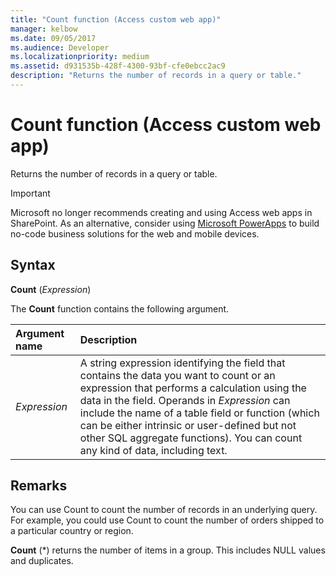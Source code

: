 ```yaml
---
title: "Count function (Access custom web app)" 
manager: kelbow
ms.date: 09/05/2017
ms.audience: Developer
ms.localizationpriority: medium
ms.assetid: d931535b-428f-4300-93bf-cfe0ebcc2ac9
description: "Returns the number of records in a query or table."
---
```


# Count function (Access custom web app)

Returns the number of records in a query or table.
  
> [!IMPORTANT]
> Microsoft no longer recommends creating and using Access web apps in SharePoint. As an alternative, consider using [Microsoft PowerApps](https://powerapps.microsoft.com/en-us/) to build no-code business solutions for the web and mobile devices. 
  
## Syntax

**Count** (*Expression*) 
  
The **Count** function contains the following argument. 
  
|**Argument name**|**Description**|
|:-----|:-----|
| *Expression*  <br/> |A string expression identifying the field that contains the data you want to count or an expression that performs a calculation using the data in the field. Operands in  *Expression*  can include the name of a table field or function (which can be either intrinsic or user-defined but not other SQL aggregate functions). You can count any kind of data, including text.  <br/> |
   
## Remarks

You can use Count to count the number of records in an underlying query. For example, you could use Count to count the number of orders shipped to a particular country or region.
  
**Count** (\*) returns the number of items in a group. This includes NULL values and duplicates. 
  

